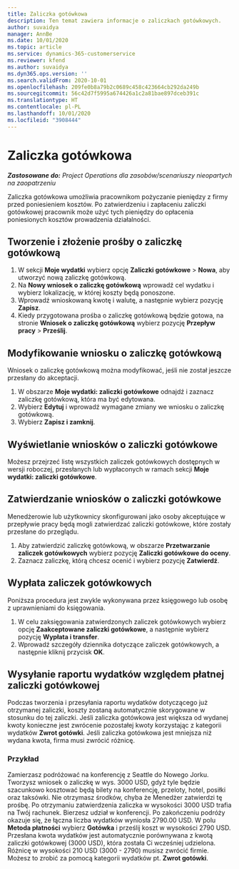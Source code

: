 ```yaml
---
title: Zaliczka gotówkowa
description: Ten temat zawiera informacje o zaliczkach gotówkowych.
author: suvaidya
manager: AnnBe
ms.date: 10/01/2020
ms.topic: article
ms.service: dynamics-365-customerservice
ms.reviewer: kfend
ms.author: suvaidya
ms.dyn365.ops.version: ''
ms.search.validFrom: 2020-10-01
ms.openlocfilehash: 209fe0b8a79b2c0689c458c423664cb292da249b
ms.sourcegitcommit: 56c42d7f5995a674426a1c2a81bae897dceb391c
ms.translationtype: HT
ms.contentlocale: pl-PL
ms.lasthandoff: 10/01/2020
ms.locfileid: "3908444"
---
```

# <a name="cash-advance"></a>Zaliczka gotówkowa

_**Zastosowane do:** Project Operations dla zasobów/scenariuszy nieopartych na zaopatrzeniu_

Zaliczka gotówkowa umożliwia pracownikom pożyczanie pieniędzy z firmy przed poniesieniem kosztów. Po zatwierdzeniu i zapłaceniu zaliczki gotówkowej pracownik może użyć tych pieniędzy do opłacenia poniesionych kosztów prowadzenia działalności. 

## <a name="create-and-submit-a-cash-advance-request"></a>Tworzenie i złożenie prośby o zaliczkę gotówkową

1. W sekcji **Moje wydatki** wybierz opcję **Zaliczki gotówkowe** > **Nowa**, aby utworzyć nową zaliczkę gotówkową. 
2. Na **Nowy wniosek o zaliczkę gotówkową** wprowadź cel wydatku i wybierz lokalizację, w której koszty będą ponoszone.
3. Wprowadź wnioskowaną kwotę i walutę, a następnie wybierz pozycję **Zapisz**. 
4. Kiedy przygotowana prośba o zaliczkę gotówkową będzie gotowa, na stronie **Wniosek o zaliczkę gotówkową** wybierz pozycję **Przepływ pracy** > **Prześlij**.

## <a name="modify-a-cash-advance-request"></a>Modyfikowanie wniosku o zaliczkę gotówkową

Wniosek o zaliczkę gotówkową można modyfikować, jeśli nie został jeszcze przesłany do akceptacji.

1. W obszarze **Moje wydatki: zaliczki gotówkowe** odnajdź i zaznacz zaliczkę gotówkową, która ma być edytowana.
2. Wybierz **Edytuj** i wprowadź wymagane zmiany we wniosku o zaliczkę gotówkową. 
3. Wybierz **Zapisz i zamknij**.


## <a name="view-cash-advance-requests"></a>Wyświetlanie wniosków o zaliczki gotówkowe
Możesz przejrzeć listę wszystkich zaliczek gotówkowych dostępnych w wersji roboczej, przesłanych lub wypłaconych w ramach sekcji **Moje wydatki: zaliczki gotówkowe**. 

## <a name="approve-cash-advance-requests"></a>Zatwierdzanie wniosków o zaliczki gotówkowe

Menedżerowie lub użytkownicy skonfigurowani jako osoby akceptujące w przepływie pracy będą mogli zatwierdzać zaliczki gotówkowe, które zostały przesłane do przeglądu. 

1. Aby zatwierdzić zaliczkę gotówkową, w obszarze **Przetwarzanie zaliczek gotówkowych** wybierz pozycję **Zaliczki gotówkowe do oceny**.
2. Zaznacz zaliczkę, którą chcesz ocenić i wybierz pozycję **Zatwierdź**.  

## <a name="pay-cash-advances"></a>Wypłata zaliczek gotówkowych 
Poniższa procedura jest zwykle wykonywana przez księgowego lub osobę z uprawnieniami do księgowania.

1. W celu zaksięgowania zatwierdzonych zaliczek gotówkowych wybierz opcję **Zaakceptowane zaliczki gotówkowe**, a następnie wybierz pozycję **Wypłata i transfer**.  
2. Wprowadź szczegóły dziennika dotyczące zaliczek gotówkowych, a następnie kliknij przycisk **OK**. 

## <a name="submit-an-expense-report-against-a-paid-cash-advance"></a>Wysyłanie raportu wydatków względem płatnej zaliczki gotówkowej 

Podczas tworzenia i przesyłania raportu wydatków dotyczącego już otrzymanej zaliczki, koszty zostaną automatycznie skorygowane w stosunku do tej zaliczki. Jeśli zaliczka gotówkowa jest większa od wydanej kwoty konieczne jest zwrócenie pozostałej kwoty korzystając z kategorii wydatków **Zwrot gotówki**. Jeśli zaliczka gotówkowa jest mniejsza niż wydana kwota, firma musi zwrócić różnicę. 

### <a name="example"></a>Przykład
Zamierzasz podróżować na konferencję z Seattle do Nowego Jorku. Tworzysz wniosek o zaliczkę w wys. 3000 USD, gdyż tyle będzie szacunkowo kosztować będą bilety na konferencję, przeloty, hotel, posiłki oraz taksówki. Nie otrzymasz środków, chyba że Menedżer zatwierdzi tę prośbę. Po otrzymaniu zatwierdzenia zaliczka w wysokości 3000 USD trafia na Twój rachunek. Bierzesz udział w konferencji. Po zakończeniu podróży okazuje się, że łączna liczba wydatków wyniosła 2790.00 USD. W polu **Metoda płatności** wybierz **Gotówka** i prześlij koszt w wysokości 2790 USD. Przesłana kwota wydatków jest automatycznie porównywana z kwotą zaliczki gotówkowej (3000 USD), która została Ci wcześniej udzielona. Różnicę w wysokości 210 USD (3000 - 2790) musisz zwrócić firmie. Możesz to zrobić za pomocą kategorii wydatków pt. **Zwrot gotówki**. 
